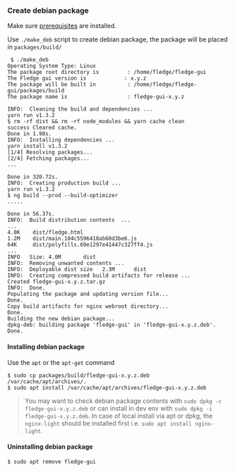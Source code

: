 
### Create debian package

Make sure [prerequisites](prerequisite-ubuntu.md) are installed.

Use `./make_deb` script to create debian package, the package will be placed in `packages/build/`

```
 $ ./make_deb
Operating System Type: Linux
The package root directory is         : /home/fledge/fledge-gui
The Fledge gui version is            : x.y.z
The package will be built in          : /home/fledge/fledge-gui/packages/build
The package name is                   : fledge-gui-x.y.z

INFO:  Cleaning the build and dependencies ...
yarn run v1.3.2
$ rm -rf dist && rm -rf node_modules && yarn cache clean
success Cleared cache.
Done in 1.98s.
INFO:  Installing dependencies ...
yarn install v1.3.2
[1/4] Resolving packages...
[2/4] Fetching packages...
...

Done in 320.72s.
INFO:  Creating production build ...
yarn run v1.3.2
$ ng build --prod --build-optimizer
.....

Done in 56.37s.
INFO:  Build distribution contents  ...
...
4.0K    dist/fledge.html
1.2M    dist/main.104c5596418ab60d3be6.js
64K     dist/polyfills.69e1297e41447c327ff4.js
...
INFO   Size: 4.0M       dist
INFO:  Removing unwanted contents ...
INFO:  Deployable dist size   2.3M      dist
INFO:  Creating compressed build artifacts for release ...
Created fledge-gui-x.y.z.tar.gz
INFO:  Done.
Populating the package and updating version file...
Done.
Copy build artifacts for nginx webroot directory...
Done.
Building the new debian package...
dpkg-deb: building package 'fledge-gui' in 'fledge-gui-x.y.z.deb'.
Done.

```

#### Installing debian package

Use the ``apt`` or the ``apt-get`` command

```
$ sudo cp packages/build/fledge-gui-x.y.z.deb /var/cache/apt/archives/.
$ sudo apt install /var/cache/apt/archives/fledge-gui-x.y.z.deb
```

> You may want to check debian package contents with `sudo dpkg -c fledge-gui-x.y.z.deb` or can install in dev env with `sudo dpkg -i fledge-gui-x.y.z.deb`. In case of local install via apt or dpkg, the `nginx-light` should be installed first i.e. `sudo apt install nginx-light`.

#### Uninstalling debian package

```
$ sudo apt remove fledge-gui
```
